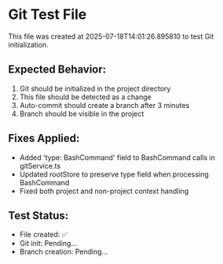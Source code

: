 
# Git Test File

This file was created at 2025-07-18T14:01:26.895810 to test Git initialization.

## Expected Behavior:
1. Git should be initialized in the project directory
2. This file should be detected as a change
3. Auto-commit should create a branch after 3 minutes
4. Branch should be visible in the project

## Fixes Applied:
- Added 'type: BashCommand' field to BashCommand calls in gitService.ts
- Updated rootStore to preserve type field when processing BashCommand
- Fixed both project and non-project context handling

## Test Status:
- File created: ✅
- Git init: Pending...
- Branch creation: Pending...
